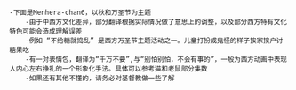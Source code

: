 	-下面是Menhera-chan6，以秋和万圣节为主题
		-由于中西方文化差异，部分翻译根据实际情况做了意思上的调整，以及部分西方特有文化特色可能会造成理解误差
		-例如 “不给糖就捣乱” 是西方万圣节主题活动之一。儿童打扮成鬼怪的样子挨家挨户讨糖果吃
		-有一对表情包，翻译为“千万不要”,与“别怕别怕，不会有事的”，一般为西方动画中表现人内心左右挣扎的一个形象化手法。具体可以参考猫和老鼠部分集数
		-如果还有其他不懂的，请务必对基督教做一些了解
		